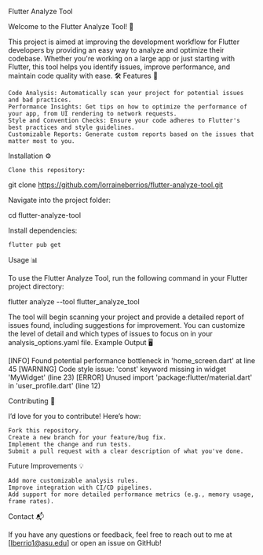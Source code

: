 Flutter Analyze Tool

Welcome to the Flutter Analyze Tool! 🚀

This project is aimed at improving the development workflow for Flutter developers by providing an easy way to analyze and optimize their codebase. Whether you're working on a large app or just starting with Flutter, this tool helps you identify issues, improve performance, and maintain code quality with ease. 🛠️
Features 🌟

    Code Analysis: Automatically scan your project for potential issues and bad practices.
    Performance Insights: Get tips on how to optimize the performance of your app, from UI rendering to network requests.
    Style and Convention Checks: Ensure your code adheres to Flutter's best practices and style guidelines.
    Customizable Reports: Generate custom reports based on the issues that matter most to you.

Installation ⚙️

    Clone this repository:

git clone https://github.com/lorraineberrios/flutter-analyze-tool.git

Navigate into the project folder:

cd flutter-analyze-tool

Install dependencies:

    flutter pub get

Usage 📊

To use the Flutter Analyze Tool, run the following command in your Flutter project directory:

flutter analyze --tool flutter_analyze_tool

The tool will begin scanning your project and provide a detailed report of issues found, including suggestions for improvement. You can customize the level of detail and which types of issues to focus on in your analysis_options.yaml file.
Example Output 🖥️

[INFO] Found potential performance bottleneck in 'home_screen.dart' at line 45
[WARNING] Code style issue: 'const' keyword missing in widget 'MyWidget' (line 23)
[ERROR] Unused import 'package:flutter/material.dart' in 'user_profile.dart' (line 12)

Contributing 🤝

I’d love for you to contribute! Here’s how:

    Fork this repository.
    Create a new branch for your feature/bug fix.
    Implement the change and run tests.
    Submit a pull request with a clear description of what you've done.

Future Improvements 💡

    Add more customizable analysis rules.
    Improve integration with CI/CD pipelines.
    Add support for more detailed performance metrics (e.g., memory usage, frame rates).

Contact 📬

If you have any questions or feedback, feel free to reach out to me at [lberrio1@asu.edu] or open an issue on GitHub!
